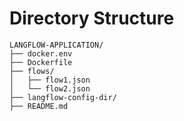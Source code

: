 # Directory Structure

```
LANGFLOW-APPLICATION/
├── docker.env
├── Dockerfile
├── flows/
│   ├── flow1.json
│   └── flow2.json
├── langflow-config-dir/
├── README.md
```
